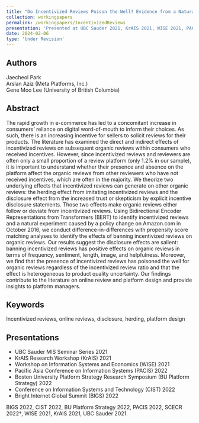 ```yaml
---
title: "Do Incentivized Reviews Poison the Well? Evidence from a Natural Experiment at Amazon.com"
collection: workingpapers
permalink: /workingpapers/IncentivizedReviews
presentation: 'Presented at UBC Sauder 2021, KrAIS 2021, WISE 2021, PACIS 2022, SCECR 2022, BU Plat 2022, CIST 2022, BIGS 2022'
date: 2024-02-06
type: 'Under Revision'
---
```


## Authors
Jaecheol Park\
Arslan Aziz (Meta Platforms, Inc.)\
Gene Moo Lee (University of British Columbia)

## Abstract
The rapid growth in e-commerce has led to a concomitant increase in consumers’ reliance on digital word-of-mouth to inform their choices. As such, there is an increasing incentive for sellers to solicit reviews for their products. The literature has examined the direct and indirect effects of incentivized reviews on subsequent organic reviews within consumers who received incentives. However, since incentivized reviews and reviewers are often only a small proportion of a review platform (only 1.2% in our sample), it is important to understand whether their presence and absence on the platform affect the organic reviews from other reviewers who have not received incentives, which are often in the majority. We theorize two underlying effects that incentivized reviews can generate on other organic reviews: the herding effect from imitating incentivized reviews and the disclosure effect from the increased trust or skepticism by explicit incentive disclosure statements. Those two effects make organic reviews either follow or deviate from incentivized reviews. Using Bidirectional Encoder Representations from Transformers (BERT) to identify incentivized reviews and a natural experiment caused by a policy change on Amazon.com in October 2016, we conduct difference-in-differences with propensity score matching analyses to identify the effects of banning incentivized reviews on organic reviews. Our results suggest the disclosure effects are salient: banning incentivized reviews has positive effects on organic reviews in terms of frequency, sentiment, length, image, and helpfulness. Moreover, we find that the presence of incentivized reviews has poisoned the well for organic reviews regardless of the incentivized review ratio and that the effect is heterogeneous to product quality uncertainty. Our findings contribute to the literature on online review and platform design and provide insights to platform managers.

## Keywords
Incentivized reviews, online reviews, disclosure, herding, platform design

## Presentations
* UBC Sauder MIS Seminar Series 2021
* KrAIS Research Workshop (KrAIS) 2021
* Workshop on Information Systems and Economics (WISE) 2021
* Pacific Asia Conference on Information Systems (PACIS) 2022
* Boston University Platform Strategy Research Symposium (BU Platform Strategy) 2022
* Conference on Information Systems and Technology (CIST) 2022
* Bright Internet Global Summit (BIGS) 2022


BIGS 2022, CIST 2022, BU Platform Strategy 2022, PACIS 2022, SCECR 2022†, WISE 2021, KrAIS 2021, UBC Sauder 2021.
